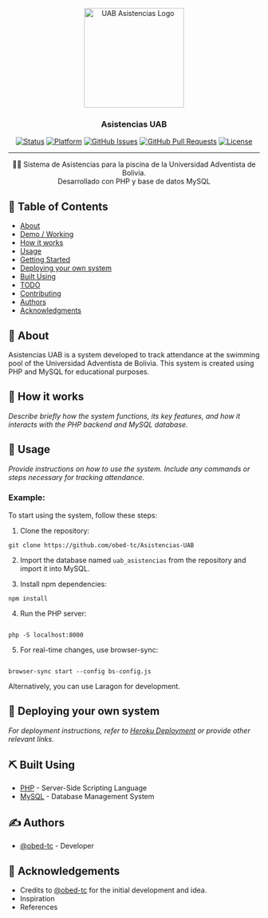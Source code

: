 <p align="center">
  <a href="https://github.com/obed-tc/Asistencias-UAB" rel="noopener">
    <img width=200px height=200px src="https://pngimg.com/d/php_PNG29.png" alt="UAB Asistencias Logo">
  </a>
</p>

<h3 align="center">Asistencias UAB</h3>

<div align="center">

[![Status](https://img.shields.io/badge/status-active-success.svg)]()
[![Platform](https://img.shields.io/badge/platform-php-blue.svg)](https://www.php.net/)
[![GitHub Issues](https://img.shields.io/github/issues/obed-tc/Asistencias-UAB.svg)](https://github.com/obed-tc/Asistencias-UAB/issues)
[![GitHub Pull Requests](https://img.shields.io/github/issues-pr/obed-tc/Asistencias-UAB.svg)](https://github.com/obed-tc/Asistencias-UAB/pulls)
[![License](https://img.shields.io/badge/license-MIT-blue.svg)](/LICENSE)

</div>

---

<p align="center"> 🏊‍♂️ Sistema de Asistencias para la piscina de la Universidad Adventista de Bolivia.
    <br> Desarrollado con PHP y base de datos MySQL 
</p>

## 📝 Table of Contents

- [About](#about)
- [Demo / Working](#demo)
- [How it works](#working)
- [Usage](#usage)
- [Getting Started](#getting_started)
- [Deploying your own system](#deployment)
- [Built Using](#built_using)
- [TODO](../TODO.md)
- [Contributing](../CONTRIBUTING.md)
- [Authors](#authors)
- [Acknowledgments](#acknowledgement)

## 🧐 About <a name="about"></a>

Asistencias UAB is a system developed to track attendance at the swimming pool of the Universidad Adventista de Bolivia. This system is created using PHP and MySQL for educational purposes.


## 💭 How it works <a name="working"></a>

_Describe briefly how the system functions, its key features, and how it interacts with the PHP backend and MySQL database._

## 🎈 Usage <a name="usage"></a>

_Provide instructions on how to use the system. Include any commands or steps necessary for tracking attendance._

### Example:

To start using the system, follow these steps:

1. Clone the repository:

```
git clone https://github.com/obed-tc/Asistencias-UAB

```


2. Import the database named `uab_asistencias` from the repository and import it into MySQL.

3. Install npm dependencies:
```
npm install

```

4. Run the PHP server:
```

php -S localhost:8000
```


5. For real-time changes, use browser-sync:
```

browser-sync start --config bs-config.js
```


Alternatively, you can use Laragon for development.

## 🚀 Deploying your own system <a name="deployment"></a>

_For deployment instructions, refer to [Heroku Deployment](#) or provide other relevant links._

## ⛏️ Built Using <a name="built_using"></a>

- [PHP](https://www.php.net/) - Server-Side Scripting Language
- [MySQL](https://www.mysql.com/) - Database Management System

## ✍️ Authors <a name="authors"></a>

- [@obed-tc](https://github.com/obed-tc) - Developer

## 🎉 Acknowledgements <a name="acknowledgement"></a>

- Credits to [@obed-tc](https://github.com/obed-tc) for the initial development and idea.
- Inspiration
- References
